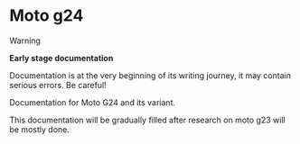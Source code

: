 # Moto g24

> [!WARNING]
> **Early stage documentation**
>
> Documentation is at the very beginning of its writing journey, it may contain serious errors. Be careful!

Documentation for Moto G24 and its variant. 

This documentation will be gradually filled after research on moto g23 will be mostly done.
